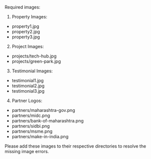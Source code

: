 Required images:

1. Property Images:
- property1.jpg
- property2.jpg
- property3.jpg

2. Project Images:
- projects/tech-hub.jpg
- projects/green-park.jpg

3. Testimonial Images:
- testimonial1.jpg
- testimonial2.jpg
- testimonial3.jpg

4. Partner Logos:
- partners/maharashtra-gov.png
- partners/midc.png
- partners/bank-of-maharashtra.png
- partners/sidbi.png
- partners/msme.png
- partners/make-in-india.png

Please add these images to their respective directories to resolve the missing image errors.
